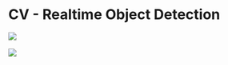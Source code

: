 # CV - Realtime Object Detection

![](https://github.com/Jiapei1001/CV/blob/main/data/gif/Object-Detection-half-1.gif)
<br>
<br>
![](https://github.com/Jiapei1001/CV/blob/main/data/gif/Object-Detection-half-2.gif)
